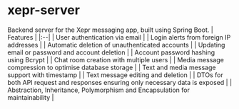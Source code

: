 # xepr-server
Backend server for the Xepr messaging app, built using Spring Boot.
| Features |
|:--|
| User authentication via email |
| Login alerts from foreign IP addresses |
| Automatic deletion of unauthenticated accounts |
| Updating email or password and account deletion |
| Account password hashing using Bcrypt |
| Chat room creation with multiple users |
| Media message compression to optimise database storage |
| Text and media message support with timestamp |
| Text message editing and deletion |
| DTOs for both API request and responses ensuring only necessary data is exposed |
| Abstraction, Inheritance, Polymorphism and Encapsulation for maintainability |
